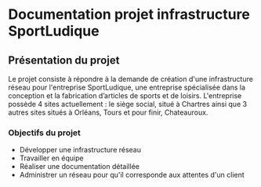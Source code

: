 # Documentation projet infrastructure SportLudique
## Présentation du projet
Le projet consiste à répondre à la demande de création d'une infrastructure réseau pour l'entreprise SportLudique, une entreprise spécialisée dans la conception et la fabrication d’articles de sports et de loisirs. L'entreprise possède 4 sites actuellement : le siège social, situé à Chartres ainsi que 3 autres sites situés à Orléans, Tours et pour finir, Chateauroux. 

### Objectifs du projet 

* Développer une infrastructure réseau
* Travailler en équipe 
* Réaliser une documentation détaillée
* Administrer un réseau pour qu'il corresponde aux attentes d'un client

